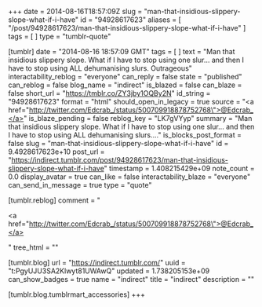 +++
date = 2014-08-16T18:57:09Z
slug = "man-that-insidious-slippery-slope-what-if-i-have"
id = "94928617623"
aliases = [ "/post/94928617623/man-that-insidious-slippery-slope-what-if-i-have" ]
tags = [ ]
type = "tumblr-quote"

[tumblr]
date = "2014-08-16 18:57:09 GMT"
tags = [ ]
text = "Man that insidious slippery slope. What if I have to stop using one slur&hellip; and then I have to stop using ALL dehumanising slurs. Outrageous"
interactability_reblog = "everyone"
can_reply = false
state = "published"
can_reblog = false
blog_name = "indirect"
is_blazed = false
can_blaze = false
short_url = "https://tmblr.co/ZY3jby1OQBy2N"
id_string = "94928617623"
format = "html"
should_open_in_legacy = true
source = "<a href=\"http://twitter.com/Edcrab_/status/500709918878752768\">@Edcrab_</a>"
is_blaze_pending = false
reblog_key = "LK7gVYyp"
summary = "Man that insidious slippery slope. What if I have to stop using one slur… and then I have to stop using ALL dehumanising slurs...."
is_blocks_post_format = false
slug = "man-that-insidious-slippery-slope-what-if-i-have"
id = 9.4928617623e+10
post_url = "https://indirect.tumblr.com/post/94928617623/man-that-insidious-slippery-slope-what-if-i-have"
timestamp = 1.408215429e+09
note_count = 0.0
display_avatar = true
can_like = false
interactability_blaze = "everyone"
can_send_in_message = true
type = "quote"

[tumblr.reblog]
comment = "<p><a href=\"http://twitter.com/Edcrab_/status/500709918878752768\">@Edcrab_</a></p>"
tree_html = ""

[tumblr.blog]
url = "https://indirect.tumblr.com/"
uuid = "t:PgyUJU3SA2Klwyt81UWAwQ"
updated = 1.738205153e+09
can_show_badges = true
name = "indirect"
title = "indirect"
description = ""

[tumblr.blog.tumblrmart_accessories]
+++
